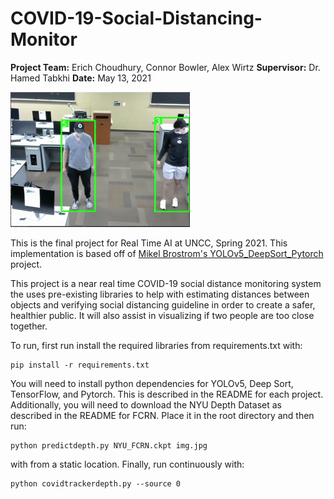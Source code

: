 # COVID-19-Social-Distancing-Monitor
**Project Team:** Erich Choudhury, Connor Bowler, Alex Wirtz
**Supervisor:** Dr. Hamed Tabkhi
**Date:** May 13, 2021

![Showcase](./demo/Demo.gif)

This is the final project for Real Time AI at UNCC, Spring 2021. This implementation is based off of [Mikel Brostrom's YOLOv5_DeepSort_Pytorch](https://github.com/mikel-brostrom/Yolov5_DeepSort_Pytorch) project.

This project is a near real time COVID-19 social distance monitoring system the uses pre-existing libraries to help with estimating distances between objects and verifying social distancing guideline in order to create a safer, healthier public. It will also assist in visualizing if two people are too close together. 

To run, first run install the required libraries from requirements.txt with:

```
pip install -r requirements.txt
```

You will need to install python dependencies for YOLOv5, Deep Sort, TensorFlow, and Pytorch. This is described in the README for each project. Additionally, you will need to download the NYU Depth Dataset as described in the README for FCRN. Place it in the root directory and then run:

```
python predictdepth.py NYU_FCRN.ckpt img.jpg
```

with from a static location. Finally, run continuously with:

```
python covidtrackerdepth.py --source 0
```
